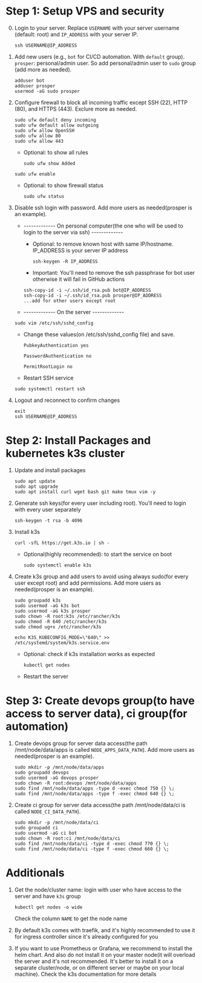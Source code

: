 # Step 1: Setup VPS and security

0. Login to your server. Replace `USERNAME` with your server username (default: root) and `IP_ADDRESS` with your server IP.

   ```
   ssh USERNAME@IP_ADDRESS
   ```

1. Add new users (e.g., `bot` for CI/CD automation. With `default` group). `prosper`: personal/admin user. So add personal/admin user to `sudo` group (add more as needed).

   ```
   adduser bot
   adduser prosper
   usermod -aG sudo prosper
   ```

2. Configure firewall to block all incoming traffic except SSH (22), HTTP (80), and HTTPS (443). Exclure more as needed.

   ```
   sudo ufw default deny incoming
   sudo ufw default allow outgoing
   sudo ufw allow OpenSSH
   sudo ufw allow 80
   sudo ufw allow 443
   ```

   - Optional: to show all rules
     ```
     sudo ufw show Added
     ```

   ```
   sudo ufw enable
   ```

   - Optional: to show firewall status
     ```
     sudo ufw status
     ```

3. Disable ssh login with password. Add more users as needed(prosper is an example).

   - ------------- On personal computer(the one who will be used to login to the server via ssh) -------------

     - Optional: to remove known host with same IP/hostname. IP_ADDRESS is your server IP address
       ```
       ssh-keygen -R IP_ADDRESS
       ```
     - Important: You'll need to remove the ssh passphrase for bot user otherwise it will fail in GitHub actions

     ```
     ssh-copy-id -i ~/.ssh/id_rsa.pub bot@IP_ADDRESS
     ssh-copy-id -i ~/.ssh/id_rsa.pub prosper@IP_ADDRESS
     ...add for other users except root
     ```

   - ------------- On the server -------------

   ```
   sudo vim /etc/ssh/sshd_config
   ```

   - Change these values(on /etc/ssh/sshd_config file) and save.
      ```
      PubkeyAuthentication yes

      PasswordAuthentication no

      PermitRootLogin no
      ```

   - Restart SSH service

   ```
   sudo systemctl restart ssh
   ```

4. Logout and reconnect to confirm changes

   ```
   exit
   ssh USERNAME@IP_ADDRESS
   ```

# Step 2: Install Packages and kubernetes k3s cluster

1. Update and install packages

   ```
   sudo apt update
   sudo apt upgrade
   sudo apt install curl wget bash git make tmux vim -y
   ```

2. Generate ssh keys(for every user including root). You'll need to login with every user separately

   ```
   ssh-keygen -t rsa -b 4096
   ```

3. Install k3s

   ```
   curl -sfL https://get.k3s.io | sh -
   ```

   - Optional(highly recommended): to start the service on boot
     ```
     sudo systemctl enable k3s
     ```

4. Create k3s group and add users to avoid using always sudo(for every user except root) and add permissions. Add more users as needed(prosper is an example).

   ```
   sudo groupadd k3s
   sudo usermod -aG k3s bot
   sudo usermod -aG k3s prosper
   sudo chown -R root:k3s /etc/rancher/k3s
   sudo chmod -R 640 /etc/rancher/k3s
   sudo chmod ug+x /etc/rancher/k3s
   ```

   ```
   echo K3S_KUBECONFIG_MODE=\"640\" >> /etc/systemd/system/k3s.service.env
   ```

   - Optional: check if k3s installation works as expected

     ```
     kubectl get nodes
     ```

   - Restart the server

# Step 3: Create devops group(to have access to server data), ci group(for automation)

1. Create devops group for server data access(the path /mnt/node/data/apps is called `NODE_APPS_DATA_PATH`). Add more users as needed(prosper is an example).

   ```
   sudo mkdir -p /mnt/node/data/apps
   sudo groupadd devops
   sudo usermod -aG devops prosper
   sudo chown -R root:devops /mnt/node/data/apps
   sudo find /mnt/node/data/apps -type d -exec chmod 750 {} \;
   sudo find /mnt/node/data/apps -type f -exec chmod 640 {} \;
   ```

1. Create ci group for server data access(the path /mnt/node/data/ci is called `NODE_CI_DATA_PATH`).

   ```
   sudo mkdir -p /mnt/node/data/ci
   sudo groupadd ci
   sudo usermod -aG ci bot
   sudo chown -R root:ci /mnt/node/data/ci
   sudo find /mnt/node/data/ci -type d -exec chmod 770 {} \;
   sudo find /mnt/node/data/ci -type f -exec chmod 660 {} \;
   ```

# Additionals

1. Get the node/cluster name: login with user who have access to the server and have `k3s` group

   ```
   kubectl get nodes -o wide
   ```

   Check the column `NAME` to get the node name

2. By default k3s comes with traefik, and it's highly recommended to use it for ingress controller since it's already configured for you

3. If you want to use Prometheus or Grafana, we recommend to install the helm chart. And also do not install it on your master node(it will overload the server and it's not recommended. It's better to install it on a separate cluster/node, or on different server or maybe on your local machine). Check the k3s documentation for more details
